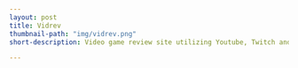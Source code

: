 ```yaml
---
layout: post
title: Vidrev
thumbnail-path: "img/vidrev.png"
short-description: Video game review site utilizing Youtube, Twitch and Metacritic API's

---
```


